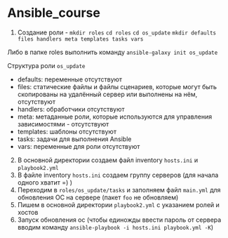 # Ansible_course
1. Cоздание роли -
`mkdir roles`
`cd roles`
`cd os_update`
`mkdir defaults files handlers meta templates tasks vars`
 
Либо в папке roles выполнить команду `ansible-galaxy init os_update`

Структура роли `os_update`
- defaults: переменные отсутствуют
- files: статические файлы и файлы сценариев, которые могут быть скопированы на удалённый сервер или выполнены на нём, отсутствуют
- handlers: обработчики отсутствуют
- meta: метаданные роли, которые используются для управления зависимостями - отсутствуют
- templates: шаблоны отсутствуют
- tasks: задачи для выполнения Ansible
- vars: переменные для роли отсутствуют

2. В основной директории создаем файл inventory `hosts.ini` и `playbook2.yml` 
3. В файле inventory `hosts.ini` создаем группу серверов (для начала одного хватит =) )
4. Переходим в `roles/os_update/tasks` и заполняем файл `main.yml` для обновления ОС на сервере (пакет `foo` не обновляем)
5. Пишем в основной директории `playbook2.yml` с указанием ролей и хостов
6. Запуск обновления ос (чтобы единожды ввести пароль от сервера вводим команду
`ansible-playbook -i hosts.ini playbook.yml -K`)